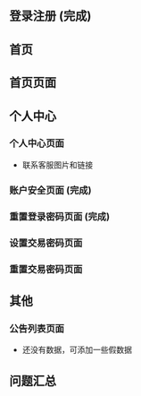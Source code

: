 ## 登录注册 (完成)


## 首页

## 首页页面

## 个人中心

### 个人中心页面
+ 联系客服图片和链接

### 账户安全页面 (完成)
### 重置登录密码页面 (完成)

### 设置交易密码页面
### 重置交易密码页面


## 其他

### 公告列表页面
+ 还没有数据，可添加一些假数据


## 问题汇总

